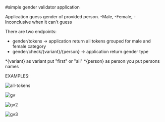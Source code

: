#simple gender validator application

Application guess gender of provided person.
-Male,
-Female,
-Inconclusive when it can't guess

There are two endpoints:
- gender/tokens   -> application return all tokens grouped for male and female category
- gender/check/{variant}/{person}   -> application return gender type

*{variant} as variant put "first" or "all"
*{person} as person you put persons names 

EXAMPLES:

![all-tokens](https://user-images.githubusercontent.com/57062542/112619232-5cfec000-8e27-11eb-82a1-a9768567a8f5.png)

![gv](https://user-images.githubusercontent.com/57062542/112622007-b4eaf600-8e2a-11eb-881c-438ac496507a.png)

![gv2](https://user-images.githubusercontent.com/57062542/112622023-bae0d700-8e2a-11eb-8e31-d647c20cf4ad.png)

![gv3](https://user-images.githubusercontent.com/57062542/112622041-c2a07b80-8e2a-11eb-8c5e-4d028656b938.png)
